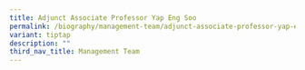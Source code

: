 ```yaml
---
title: Adjunct Associate Professor Yap Eng Soo
permalink: /biography/management-team/adjunct-associate-professor-yap-eng-soo/
variant: tiptap
description: ""
third_nav_title: Management Team
---
```

